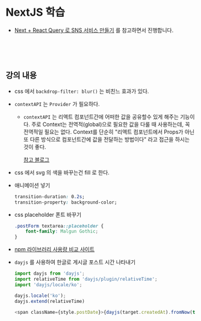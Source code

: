 # NextJS 학습

- [Next + React Query 로 SNS 서비스 만들기](https://www.inflearn.com/course/lecture?courseSlug=next-react-query-sns%EC%84%9C%EB%B9%84%EC%8A%A4&unitId=194460) 를 참고하면서 진행합니다.

<br><br><br>

## 강의 내용

* css 에서 `backdrop-filter: blur()` 는 비친느 효과가 있다.

* `contextAPI` 는 `Provider` 가 필요하다.

    * `contextAPI` 는 리액트 컴포넌트간에 어떠한 값을 공유할수 있게 해주는 기능이다. 주로 Context는 전역적(global)으로 필요한 값을 다룰 때 사용하는데, 꼭 전역적일 필요는 없다. Context를 단순히 "리액트 컴포넌트에서 Props가 아닌 또 다른 방식으로 컴포넌트간에 값을 전달하는 방법이다" 라고 접근을 하시는 것이 좋다.

        [참고 블로그](https://velog.io/@velopert/react-context-tutorial)

* css 에서 svg 의 색을 바꾸는건 fill 로 한다.

* 애니메이션 넣기
    ```css
    transition-duration: 0.2s;
    transition-property: background-color;
    ```

* css placeholder 폰트 바꾸기

    ```css
    .postForm textarea::placeholder {
        font-family: Malgun Gothic;
    }
    ```

* [npm 라이브러리 사용량 비교 사이트](https://npmtrends.com/)

* `dayjs` 를 사용하여 한글로 게시글 포스트 시간 나타내기

    ```ts
    import dayjs from 'dayjs';
    import relativeTime from 'dayjs/plugin/relativeTime';
    import 'dayjs/locale/ko';

    dayjs.locale('ko');
    dayjs.extend(relativeTime)

    <span className={style.postDate}>{dayjs(target.createdAt).fromNow(true)}</span>
    
    ```